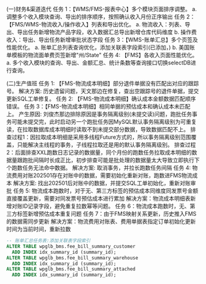 
(一)财务&渠道迭代
任务 1：【WMS/FMS-报表中心】多个模块页面排序调整。
    a. 调整多个收入模块查询、导出的排序顺序，按照确认收入月份正序输出
任务 2：【FMS/WMS-物流收入/操作收入】列表和导出优化。
    a. 物流收入：列表、导出、导出任务新增物流产品字段，收入数据汇总导出新增仓库代码维度
    b. 操作费收入：导出、导出任务新增审批状态字段
任务 3：【WMS-账单汇总】多个页签及性能优化。
    a. 账单汇总列表查询优化，添加关联表字段索引(已添加，)
    b. 美国账单模板的物流面单费页签新增"州/State"
任务 4: 【FMS】各收入页面性能优化。
    a. 多个收入模块的查询、导出、金额汇总、统计条数等查询接口切换selectDB进行查询。


(二)生产值班
任务 1: 【FMS-物流成本明细】部分退件单据没有匹配出对应的跟踪号。
    解决方案: 历史遗留问题，天文那边在修复，查出空跟踪号的退件单据，提交更新SQL工单修复。
任务 2: 【FMS-物流成本明细】确认成本金额数据匹配顺序错误。
任务 3：【FMS-物流成本明细】相同单据的预估成本和确认成本未匹配上。
    产生原因: 刘俊杰那边排除原因是事务隔离级别(未提交读)问题，跑批任务事务可能未提交完，此时启动另一个跑批任务因MySQL默认事务隔离级别为可重复读，在拉取数据库成本明细时读取不到未提交部分数据，导致数据匹配不上。
    排查过程1：因拉取成本明细是采用多线程Future方式的，所以事务隔离级别范围覆盖，只能解决主线程的事务，子线程拉取还是用的默认事务隔离级别。
    排查过程2：后面排查XXL跑数日志记录的数据量，同个月份的跑数任务拉取成本明细的数据量跟跑批间隔时长成正比，初步排查可能是批处理的数据量太大导致立即执行下个跑数任务无法命中数据。
    解决方案: 取消事务，并拉长跑数任务间隔
任务 4: 物流费用对账202501存在对账中的数据，需要初始化重新对账，跑数进FMS物流成本
    解决方案: 找出202501后对账中的数据，并提交SQL工单初始化，重新对账审批
任务 5: 物流成本跑数时，对于无、第三方标签的预估成本同维度同发票号金额直接覆盖更新，需要对同发票号预估成本进行累加
    解决方案：物流成本明细表新增对账ID记录字段，避免重复拉数幂等问题。
任务 6：物流成本跑数时，无、第三方标签新增预估成本重复问题
任务 7：由于FMS映射关系更新，历史推入FMS的数据需同步更新
    解决方案：物流费用对账表、费用单据表指定订单初始化更新时间为当前时间，重新拉数

```sql
-- 账单汇总任务表:添加关联表字段索引
ALTER TABLE wpglb_bms.fee_bill_summary_customer
  ADD INDEX idx_summary_id (summary_id);
ALTER TABLE wpglb_bms.fee_bill_summary_warehouse
  ADD INDEX idx_summary_id (summary_id);
ALTER TABLE wpglb_bms.fee_bill_summary_attached
  ADD INDEX idx_summary_id (summary_id);
```



